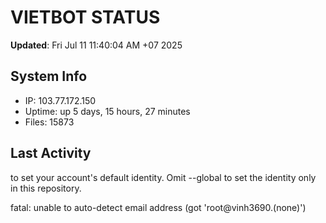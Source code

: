 # VIETBOT STATUS
**Updated**: Fri Jul 11 11:40:04 AM +07 2025

## System Info
- IP: 103.77.172.150
- Uptime: up 5 days, 15 hours, 27 minutes
- Files: 15873

## Last Activity

to set your account's default identity.
Omit --global to set the identity only in this repository.

fatal: unable to auto-detect email address (got 'root@vinh3690.(none)')
